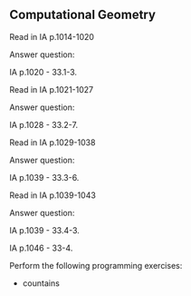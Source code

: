 ## Computational Geometry

Read in IA p.1014-1020

Answer question:

IA p.1020 - 33.1-3.


Read in IA p.1021-1027

Answer question:

IA p.1028 - 33.2-7.


Read in IA p.1029-1038

Answer question:

IA p.1039 - 33.3-6.


Read in IA p.1039-1043

Answer question:

IA p.1039 - 33.4-3.

IA p.1046 - 33-4.


Perform the following programming exercises:

- countains
